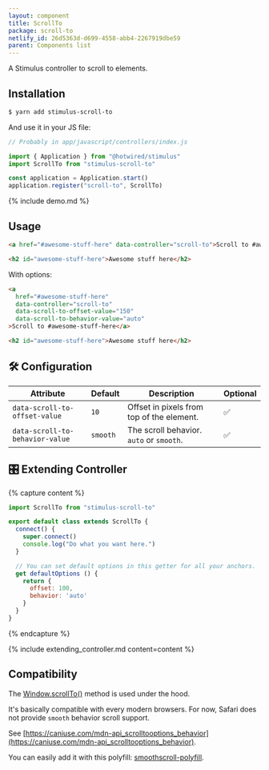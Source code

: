 ```yaml
---
layout: component
title: ScrollTo
package: scroll-to
netlify_id: 26d5363d-d699-4558-abb4-2267919dbe59
parent: Components list
---
```


A Stimulus controller to scroll to elements.

## Installation

```bash
$ yarn add stimulus-scroll-to
```

And use it in your JS file:
```js
// Probably in app/javascript/controllers/index.js

import { Application } from "@hotwired/stimulus"
import ScrollTo from "stimulus-scroll-to"

const application = Application.start()
application.register("scroll-to", ScrollTo)
```

{% include demo.md %}

## Usage

```html
<a href="#awesome-stuff-here" data-controller="scroll-to">Scroll to #awesome-stuff-here</a>

<h2 id="awesome-stuff-here">Awesome stuff here</h2>
```

With options:
```html
<a
  href="#awesome-stuff-here"
  data-controller="scroll-to"
  data-scroll-to-offset-value="150"
  data-scroll-to-behavior-value="auto"
>Scroll to #awesome-stuff-here</a>

<h2 id="awesome-stuff-here">Awesome stuff here</h2>
```

## 🛠 Configuration

| Attribute | Default | Description | Optional |
| --------- | ------- | ----------- | -------- |
| `data-scroll-to-offset-value` | `10` | Offset in pixels from top of the element. | ✅ |
| `data-scroll-to-behavior-value` | `smooth` | The scroll behavior. `auto` or `smooth`. | ✅ |

## 🎛 Extending Controller

{% capture content %}
```js
import ScrollTo from "stimulus-scroll-to"

export default class extends ScrollTo {
  connect() {
    super.connect()
    console.log("Do what you want here.")
  }

  // You can set default options in this getter for all your anchors.
  get defaultOptions () {
    return {
      offset: 100,
      behavior: 'auto'
    }
  }
}
```
{% endcapture %}

{% include extending_controller.md content=content %}

## Compatibility

The [Window.scrollTo()](https://developer.mozilla.org/en-US/docs/Web/API/Window/scrollTo) method is used under the hood.

It's basically compatible with every modern browsers. For now, Safari does not provide `smooth` behavior scroll support.

See [https://caniuse.com/mdn-api_scrolltooptions_behavior](https://caniuse.com/mdn-api_scrolltooptions_behavior).

You can easily add it with this polyfill: [smoothscroll-polyfill](https://github.com/iamdustan/smoothscroll).
